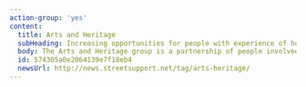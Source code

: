 ```yaml
---
action-group: 'yes'
content:
  title: Arts and Heritage
  subHeading: Increasing opportunities for people with experience of homelessness to engage in the arts, through the city's arts and cultural institutions, artists and industries
  body: The Arts and Heritage group is a partnership of people involved in arts and/or homelessness work. Their sessions will include co-curating workshops at different venues across the city.
  id: 574305a0e2064139e7f18eb4
  newsUrl: http://news.streetsupport.net/tag/arts-heritage/
---
```



